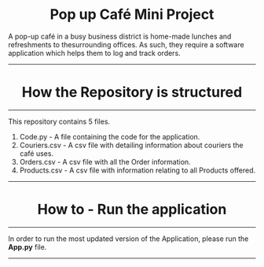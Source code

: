 
<h1 align="center"> Pop up Café Mini Project </h1>

A pop-up café in a busy business district is home-made lunches and refreshments to thesurrounding offices.
As such, they require a software application which helps them to log and track orders.

---

<h1 align="center"> How the Repository is structured </h1>

---

This repository contains 5 files. 
1) Code.py - A file containing the code for the application.
2) Couriers.csv - A csv file with detailing information about couriers the café uses. 
3) Orders.csv -  A csv file with all the Order information.
4) Products.csv - A csv file with information relating to all Products offered. 

---
<h1 align="center"> How to - Run the application</h1>

---

In order to run the most updated version of the Application, please run the **App.py** file.

---




